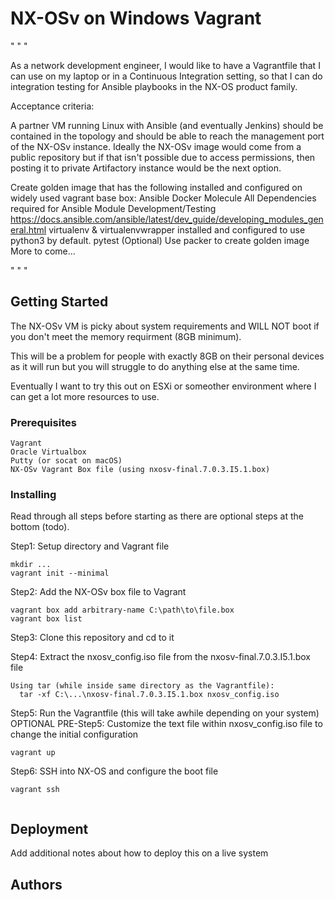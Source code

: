 # NX-OSv on Windows Vagrant 
" " "

As a network development engineer, I would like to have a Vagrantfile that I can use on my laptop or in a Continuous Integration setting, so that I can do integration testing for Ansible playbooks in the NX-OS product family.

Acceptance criteria:

A partner VM running Linux with Ansible (and eventually Jenkins) should be contained in the topology and should be able to reach the management port of the NX-OSv instance.
Ideally the NX-OSv image would come from a public repository but if that isn't possible due to access permissions, then posting it to  private Artifactory instance would be the next option.

Create golden image that has the following installed and configured on widely used vagrant base box:
Ansible
Docker
Molecule
All Dependencies required for Ansible Module Development/Testing
https://docs.ansible.com/ansible/latest/dev_guide/developing_modules_general.html
virtualenv & virtualenvwrapper installed and configured to use python3 by default.
pytest
(Optional) Use packer to create golden image
More to come...

" " "

## Getting Started

The NX-OSv VM is picky about system requirements and WILL NOT boot if you don't meet the memory requirment (8GB minimum). 

This will be a problem for people with exactly 8GB on their personal devices as it will run but you will struggle to do anything else at the same time. 

Eventually I want to try this out on ESXi or someother environment where I can get a lot more resources to use.

### Prerequisites

```
Vagrant 
Oracle Virtualbox 
Putty (or socat on macOS)
NX-OSv Vagrant Box file (using nxosv-final.7.0.3.I5.1.box)
```

### Installing
Read through all steps before starting as there are optional steps at the bottom (todo).

Step1: Setup directory and Vagrant file
```
mkdir ...
vagrant init --minimal
```

Step2: Add the NX-OSv box file to Vagrant 
```
vagrant box add arbitrary-name C:\path\to\file.box
vagrant box list  
```

Step3: Clone this repository and cd to it

Step4: Extract the nxosv_config.iso file from the nxosv-final.7.0.3.I5.1.box file
```
Using tar (while inside same directory as the Vagrantfile):
  tar -xf C:\...\nxosv-final.7.0.3.I5.1.box nxosv_config.iso
```

Step5: Run the Vagrantfile (this will take awhile depending on your system)
  OPTIONAL PRE-Step5: Customize the text file within nxosv_config.iso file to change the initial configuration

```
vagrant up
```

Step6: SSH into NX-OS and configure the boot file
```
vagrant ssh


```


## Deployment

Add additional notes about how to deploy this on a live system


## Authors


